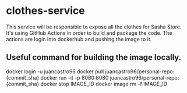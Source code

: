 # clothes-service
This service will be responsible to expose all the clothes for Sasha Store.
It's using GitHub Actions in order to build and package the code.
The actions are login into dockerhub and pushing the image to it.
## Useful command for building the image locally.
docker login -u juancastro96
docker pull juancastro96/personal-repo:{commit_sha}
docker run -it -p 8080:8080 juancastro96/personal-repo:{commit_sha}
docker stop IMAGE_ID
docker image rm -f IMAGE_ID

